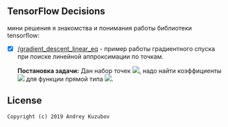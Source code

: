 ## TensorFlow Decisions
мини решения я знакомства и понимания работы библиотеки tensorflow:    

* [X] [/gradient_descent_linear_eq](https://github.com/AndreKuzubov/TensorFlowDecisions/tree/master/gradient_descent_linear_eq) - пример работы градиентного спуска при поиске линейной аппроксимации по точкам.
    
    <b>Постановка задачи:</b> Дан набор точек <img src="https://latex.codecogs.com/svg.latex?(x,y)"/>, надо найти коэффициенты <img src="https://latex.codecogs.com/svg.latex?(k,l)" />   для функции прямой типа
    <img src="https://latex.codecogs.com/svg.latex?y=kx+l"/>.  



 ## License
```
Copyright (c) 2019 Andrey Kuzubov
```
